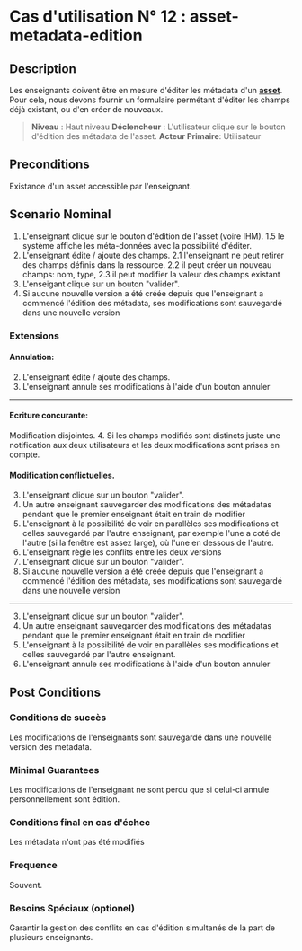 
# Cas d'utilisation N° 12 :  asset-metadata-edition


## Description

Les enseignants doivent être en mesure d'éditer les métadata d'un **[asset](https://github.com/PremierLangage/plconception/blob/master/conception/concept/assets.md)**. Pour cela, nous devons fournir un formulaire permétant d'éditer les champs déjà existant, ou d'en créer de nouveaux.


> **Niveau** : Haut niveau
> **Déclencheur** : L'utilisateur clique sur le bouton d'édition des métadata de l'asset. 
> **Acteur Primaire**: Utilisateur    
 
 
## Preconditions

Existance d'un asset accessible par l'enseignant.


## Scenario Nominal

1.	L'enseignant clique sur le bouton d'édition de l'asset (voire IHM). 
1.5 le système affiche les méta-données avec la possibilité d'éditer. 
2.	L'enseignant édite / ajoute des champs.
2.1 l'enseignant ne peut retirer des champs définis dans la ressource.
2.2 il peut créer un nouveau champs: nom, type, 
2.3 il peut modifier la valeur des champs existant 
3.	L'enseigant clique sur un bouton "valider".
4.	Si aucune nouvelle version a été créée depuis que l'enseignant a commencé l'édition des métadata, ses modifications sont sauvegardé dans une nouvelle version

### Extensions
#### Annulation:  
2.	L'enseignant édite / ajoute des champs.
3. L'enseignant annule ses modifications à l'aide d'un bouton annuler

___
#### Ecriture concurante:
Modification disjointes.
4. Si les champs modifiés sont distincts juste une notification aux deux utilisateurs et les deux modifications sont prises en compte.

#### Modification conflictuelles.
3.	L'enseignant clique sur un bouton "valider".
4. Un autre enseignant sauvegarder des modifications des métadatas pendant que le premier enseignant était en train de modifier
5. L'enseignant à la possibilité de voir en parallèles ses modifications et celles sauvegardé par l'autre enseignant, par exemple l'une a coté de l'autre (si la fenêtre est assez large), où l'une en dessous de l'autre.
6. L'enseignant règle les conflits entre les deux versions
7.	L'enseignant clique sur un bouton "valider".
8.	Si aucune nouvelle version a été créée depuis que l'enseignant a commencé l'édition des métadata, ses modifications sont sauvegardé dans une nouvelle version

___
3.	L'enseignant clique sur un bouton "valider".
4. Un autre enseignant sauvegarder des modifications des métadatas pendant que le premier enseignant était en train de modifier
5. L'enseignant à la possibilité de voir en parallèles ses modifications et celles sauvegardé par l'autre enseignant.
6. L'enseignant annule ses modifications à l'aide d'un bouton annuler


## Post Conditions
### Conditions de succès 
Les modifications de l'enseignants sont sauvegardé dans une nouvelle version des metadata.

### Minimal Guarantees
Les modifications de l'enseignant ne sont perdu que si celui-ci annule personnellement sont édition.

### Conditions final en cas d'échec
Les métadata n'ont pas été modifiés

### Frequence
Souvent.

### Besoins Spéciaux (optionel)  
Garantir la gestion des conflits en cas d'édition simultanés de la part de plusieurs enseignants.
